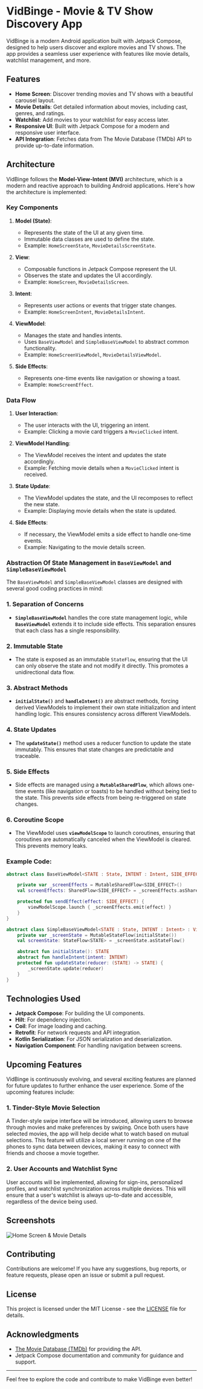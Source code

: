 # VidBinge - Movie & TV Show Discovery App

VidBinge is a modern Android application built with Jetpack Compose, designed to help users discover and explore movies and TV shows. The app provides a seamless user experience with features like movie details, watchlist management, and more.

## Features

- **Home Screen**: Discover trending movies and TV shows with a beautiful carousel layout.
- **Movie Details**: Get detailed information about movies, including cast, genres, and ratings.
- **Watchlist**: Add movies to your watchlist for easy access later.
- **Responsive UI**: Built with Jetpack Compose for a modern and responsive user interface.
- **API Integration**: Fetches data from The Movie Database (TMDb) API to provide up-to-date information.

## Architecture

VidBinge follows the **Model-View-Intent (MVI)** architecture, which is a modern and reactive approach to building Android applications. Here's how the architecture is implemented:

### Key Components

1. **Model (State)**:
   - Represents the state of the UI at any given time.
   - Immutable data classes are used to define the state.
   - Example: `HomeScreenState`, `MovieDetailsScreenState`.

2. **View**:
   - Composable functions in Jetpack Compose represent the UI.
   - Observes the state and updates the UI accordingly.
   - Example: `HomeScreen`, `MovieDetailsScreen`.

3. **Intent**:
   - Represents user actions or events that trigger state changes.
   - Example: `HomeScreenIntent`, `MovieDetailsIntent`.

4. **ViewModel**:
   - Manages the state and handles intents.
   - Uses `BaseViewModel` and `SimpleBaseViewModel` to abstract common functionality.
   - Example: `HomeScreenViewModel`, `MovieDetailsViewModel`.

5. **Side Effects**:
   - Represents one-time events like navigation or showing a toast.
   - Example: `HomeScreenEffect`.

### Data Flow

1. **User Interaction**:
   - The user interacts with the UI, triggering an intent.
   - Example: Clicking a movie card triggers a `MovieClicked` intent.

2. **ViewModel Handling**:
   - The ViewModel receives the intent and updates the state accordingly.
   - Example: Fetching movie details when a `MovieClicked` intent is received.

3. **State Update**:
   - The ViewModel updates the state, and the UI recomposes to reflect the new state.
   - Example: Displaying movie details when the state is updated.

4. **Side Effects**:
   - If necessary, the ViewModel emits a side effect to handle one-time events.
   - Example: Navigating to the movie details screen.

### Abstraction Of State Management in `BaseViewModel` and `SimpleBaseViewModel`

The `BaseViewModel` and `SimpleBaseViewModel` classes are designed with several good coding practices in mind:

### 1. **Separation of Concerns**
- **`SimpleBaseViewModel`** handles the core state management logic, while **`BaseViewModel`** extends it to include side effects. This separation ensures that each class has a single responsibility.

### 2. **Immutable State**
- The state is exposed as an immutable `StateFlow`, ensuring that the UI can only observe the state and not modify it directly. This promotes a unidirectional data flow.

### 3. **Abstract Methods**
- **`initialState()`** and **`handleIntent()`** are abstract methods, forcing derived ViewModels to implement their own state initialization and intent handling logic. This ensures consistency across different ViewModels.

### 4. **State Updates**
- The **`updateState()`** method uses a reducer function to update the state immutably. This ensures that state changes are predictable and traceable.

### 5. **Side Effects**
- Side effects are managed using a **`MutableSharedFlow`**, which allows one-time events (like navigation or toasts) to be handled without being tied to the state. This prevents side effects from being re-triggered on state changes.

### 6. **Coroutine Scope**
- The ViewModel uses **`viewModelScope`** to launch coroutines, ensuring that coroutines are automatically canceled when the ViewModel is cleared. This prevents memory leaks.

### Example Code:

```kotlin
abstract class BaseViewModel<STATE : State, INTENT : Intent, SIDE_EFFECT : SideEffect> : SimpleBaseViewModel<STATE, INTENT>() {

    private var _screenEffects = MutableSharedFlow<SIDE_EFFECT>()
    val screenEffects: SharedFlow<SIDE_EFFECT> = _screenEffects.asSharedFlow()

    protected fun sendEffect(effect: SIDE_EFFECT) {
        viewModelScope.launch { _screenEffects.emit(effect) }
    }
}

abstract class SimpleBaseViewModel<STATE : State, INTENT : Intent> : ViewModel() {
    private var _screenState = MutableStateFlow(initialState())
    val screenState: StateFlow<STATE> = _screenState.asStateFlow()

    abstract fun initialState(): STATE
    abstract fun handleIntent(intent: INTENT)
    protected fun updateState(reducer: (STATE) -> STATE) {
        _screenState.update(reducer)
    }
}
```

## Technologies Used

- **Jetpack Compose**: For building the UI components.
- **Hilt**: For dependency injection.
- **Coil**: For image loading and caching.
- **Retrofit**: For network requests and API integration.
- **Kotlin Serialization**: For JSON serialization and deserialization.
- **Navigation Component**: For handling navigation between screens.

## Upcoming Features
VidBinge is continuously evolving, and several exciting features are planned for future updates to further enhance the user experience. Some of the upcoming features include:

### 1. **Tinder-Style Movie Selection**
A Tinder-style swipe interface will be introduced, allowing users to browse through movies and make preferences by swiping. Once both users have selected movies, the app will help decide what to watch based on mutual selections. This feature will utilize a local server running on one of the phones to sync data between devices, making it easy to connect with friends and choose a movie together.

### 2. **User Accounts and Watchlist Sync**
User accounts will be implemented, allowing for sign-ins, personalized profiles, and watchlist synchronization across multiple devices. This will ensure that a user's watchlist is always up-to-date and accessible, regardless of the device being used.

## Screenshots

![Home Screen & Movie Details](screenshots/combined.png)

## Contributing

Contributions are welcome! If you have any suggestions, bug reports, or feature requests, please open an issue or submit a pull request.

## License

This project is licensed under the MIT License - see the [LICENSE](LICENSE) file for details.

## Acknowledgments

- [The Movie Database (TMDb)](https://www.themoviedb.org/) for providing the API.
- Jetpack Compose documentation and community for guidance and support.

---

Feel free to explore the code and contribute to make VidBinge even better!
